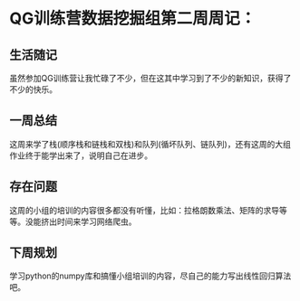 # QG训练营数据挖掘组第二周周记：

## 生活随记
虽然参加QG训练营让我忙碌了不少，但在这其中学习到了不少的新知识，获得了不少的快乐。

## 一周总结
这周来学了栈(顺序栈和链栈和双栈)和队列(循坏队列、链队列)，还有这周的大组作业终于能学出来了，说明自己在进步。

## 存在问题
这周的小组的培训的内容很多都没有听懂，比如：拉格朗数乘法、矩阵的求导等等。没能挤出时间来学习网络爬虫。

## 下周规划
学习python的numpy库和搞懂小组培训的内容，尽自己的能力写出线性回归算法吧。